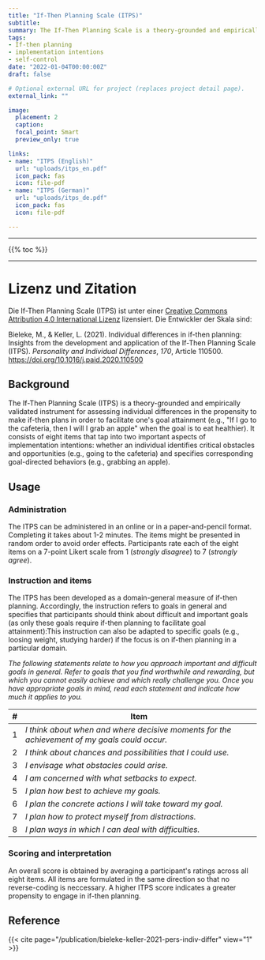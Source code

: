 ```yaml
---
title: "If-Then Planning Scale (ITPS)"
subtitle: 
summary: The If-Then Planning Scale is a theory-grounded and empirically validated instrument for assesssing the propensity to think about when, where, and how to act towards a goal.
tags:
- If-then planning
- implementation intentions
- self-control
date: "2022-01-04T00:00:00Z"
draft: false

# Optional external URL for project (replaces project detail page).
external_link: ""

image:
  placement: 2
  caption: 
  focal_point: Smart
  preview_only: true

links:
- name: "ITPS (English)"
  url: "uploads/itps_en.pdf"
  icon_pack: fas
  icon: file-pdf
- name: "ITPS (German)"
  url: "uploads/itps_de.pdf"
  icon_pack: fas
  icon: file-pdf

---
```


***
{{% toc %}}
***

# Lizenz und Zitation
Die If-Then Planning Scale (ITPS) ist unter einer [Creative Commons Attribution 4.0 International Lizenz](http://creativecommons.org/licenses/by/4.0/) lizensiert. Die Entwickler der Skala sind:

Bieleke, M., & Keller, L. (2021). Individual differences in if-then planning: Insights from the development and application of the If-Then Planning Scale (ITPS). *Personality and Individual Differences*, *170*, Article 110500. https://doi.org/10.1016/j.paid.2020.110500



## Background 

The If-Then Planning Scale (ITPS) is a theory-grounded and empirically validated instrument for assessing individual differences in the propensity to make if-then plans in order to facilitate one's goal attainment (e.g., "If I go to the cafeteria, then I will I grab an apple" when the goal is to eat healthier). It consists of eight items that tap into two important aspects of implementation intentions: whether an individual identifies critical obstacles and opportunities (e.g., going to the cafeteria) and specifies corresponding goal-directed behaviors (e.g., grabbing an apple).

## Usage

### Administration

The ITPS can be administered in an online or in a paper-and-pencil format. Completing it takes about 1-2 minutes. The items might be presented in random order to avoid order effects. Participants rate each of the eight items on a 7-point Likert scale from 1 (*strongly disagree*) to 7 (*strongly agree*).

### Instruction and items

The ITPS has been developed as a domain-general measure of if-then planning. Accordingly, the instruction refers to goals in general and specifies that participants should think about difficult and important goals (as only these goals require if-then planning to facilitate goal attainment):This instruction can also be adapted to specific goals (e.g., loosing weight, studying harder) if the focus is on if-then planning in a particular domain. 

*The following statements relate to how you approach important and difficult goals in general. Refer to goals that you find worthwhile and rewarding, but which you cannot easily achieve and which really challenge you. Once you have appropriate goals in mind, read each statement and indicate how much it applies to you.*

| # | Item |
| - | - |
| 1 | *I think about when and where decisive moments for the achievement of my goals could occur.* |
| 2 | *I think about chances and possibilities that I could use.* |
| 3 | *I envisage what obstacles could arise.* |
| 4 | *I am concerned with what setbacks to expect.* |
| 5 | *I plan how best to achieve my goals.* |
| 6 | *I plan the concrete actions I will take toward my goal.* |
| 7 | *I plan how to protect myself from distractions.* |
| 8 | *I plan ways in which I can deal with difficulties.* |

### Scoring and interpretation

An overall score is obtained by averaging a participant's ratings across all eight items. All items are formulated in the same direction so that no reverse-coding is neccessary. A higher ITPS score indicates a greater propensity to engage in if-then planning.


## Reference
{{< cite page="/publication/bieleke-keller-2021-pers-indiv-differ" view="1" >}}